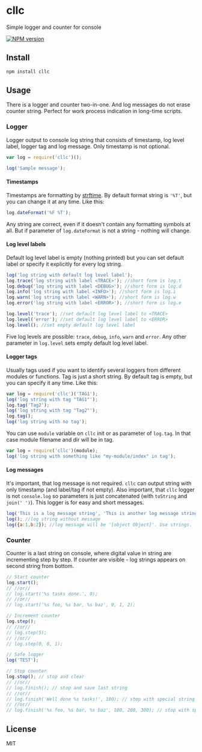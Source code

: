 # cllc

Simple logger and counter for console

[![NPM version][npm-image]][npm-url]

## Install

```bash
npm install cllc
```

## Usage

There is a logger and counter two-in-one. And log messages do not erase counter string. Perfect for work process indication in long-time scripts.

### Logger

Logger output to console log string that consists of timestamp, log level label, logger tag and log message. Only timestamp is not optional.

```js
var log = require('cllc')();

log('Sample message');
```

#### Timestamps

Timestamps are formatting by [strftime](https://github.com/samsonjs/strftime). By default format string is `'%T'`, but you can change it at any time. Like this:

```js
log.dateFormat('%F %T');
```

Any string are correct, even if it doesn't contain any formatting symbols at all. But if parameter of `log.dateFormat` is not a string - nothing will change.

#### Log level labels

Default log level label is empty (nothing printed) but you can set default label or specify it explicitly for every log string.

```js
log('log string with default log level label');
log.trace('log string with label <TRACE>'); //short form is log.t
log.debug('log string with label <DEBUG>'); //short form is log.d
log.info('log string with label <INFO>'); //short form is log.i
log.warn('log string with label <WARN>'); //short form is log.w
log.error('log string with label <ERROR>'); //short form is log.e

log.level('trace'); //set default log level label to <TRACE>
log.level('error'); //set default log level label to <ERROR>
log.level(); //set empty default log level label
```

Five log levels are possible: `trace`, `debug`, `info`, `warn` and `error`. Any other parameter in `log.level` sets empty default log level label.

#### Logger tags

Usually tags used if you want to identify several loggers from different modules or functions. Tag is just a short string. By default tag is empty, but you can specify it any time. Like this:

```js
var log = require('cllc')('TAG1');
log('log string with tag "TAG1"');
log.tag('Tag2');
log('log string with tag "Tag2"');
log.tag();
log('log string with no tag');
```

You can use `module` variable on `cllc` init or as parameter of `log.tag`. In that case module filename and dir will be in tag.

```js
var log = require('cllc')(module);
log('log string with something like "my-module/index" in tag');
```

#### Log messages

It's important, that log message is not required. `cllc` can output string with only timestamp (and label/tag if not empty). Also important, that `cllc` logger is not `console.log` so parameters is just concatenated (with `toString` and `join(' ')`). This logger is for easy and short messages.

```js
log('This is a log message string', 'This is another log message string');
log(); //log string without message
log({a:1,b:2}); //log message will be '[object Object]'. Use strings.
```

### Counter

Counter is a last string on console, where digital value in string are incrementing step by step. If counter are visible - log strings appears on second string from bottom.

```js
// Start counter
log.start();
// //or//
// log.start('%s tasks done.', 0);
// //or//
// log.start('%s foo, %s bar, %s baz', 0, 1, 2);

// Increment counter
log.step();
// //or//
// log.step(5);
// //or//
// log.step(0, 0, 1);

// Safe logger
log('TEST');

// Stop counter
log.stop(); // stop and clear
// //or//
// log.finish(); // stop and save last string
// //or//
// log.finish('Well done %s tasks!', 100); // stop with special string
// //or//
// log.finish('%s foo, %s bar, %s baz', 100, 200, 300); // stop with special string
```

## License

MIT

[npm-url]: https://npmjs.org/package/cllc
[npm-image]: https://badge.fury.io/js/cllc.svg